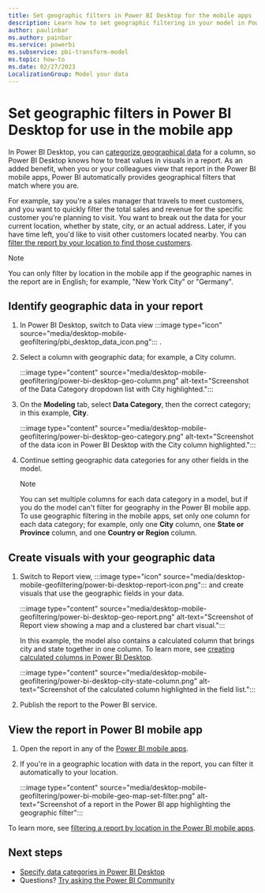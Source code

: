 ```yaml
---
title: Set geographic filters in Power BI Desktop for the mobile apps
description: Learn how to set geographic filtering in your model in Power BI Desktop, so can filter data for your location automatically in the Power BI mobile apps.
author: paulinbar
ms.author: painbar
ms.service: powerbi
ms.subservice: pbi-transform-model
ms.topic: how-to
ms.date: 02/27/2023
LocalizationGroup: Model your data
---
```

# Set geographic filters in Power BI Desktop for use in the mobile app

In Power BI Desktop, you can [categorize geographical data](desktop-data-categorization.md) for a column, so Power BI Desktop knows how to treat values in visuals in a report. As an added benefit, when you or your colleagues view that report in the Power BI mobile apps, Power BI automatically provides geographical filters that match where you are.

For example, say you're a sales manager that travels to meet customers, and you want to quickly filter the total sales and revenue for the specific customer you're planning to visit. You want to break out the data for your current location, whether by state, city, or an actual address. Later, if you have time left, you'd like to visit other customers located nearby. You can [filter the report by your location to find those customers](../consumer/mobile/mobile-apps-geographic-filtering.md).

> [!NOTE]
> You can only filter by location in the mobile app if the geographic names in the report are in English; for example, "New York City" or "Germany".
>
>

## Identify geographic data in your report

1. In Power BI Desktop, switch to Data view :::image type="icon" source="media/desktop-mobile-geofiltering/pbi_desktop_data_icon.png"::: .

2. Select a column with geographic data; for example, a City column.

    :::image type="content" source="media/desktop-mobile-geofiltering/power-bi-desktop-geo-column.png" alt-text="Screenshot of the Data Category dropdown list with City highlighted.":::

3. On the **Modeling** tab, select **Data Category**, then the correct category; in this example, **City**.

    :::image type="content" source="media/desktop-mobile-geofiltering/power-bi-desktop-geo-category.png" alt-text="Screenshot of the data icon in Power BI Desktop with the City column highlighted.":::

4. Continue setting geographic data categories for any other fields in the model.

   > [!NOTE]
   > You can set multiple columns for each data category in a model, but if you do the model can't filter for geography in the Power BI mobile app. To use geographic filtering in the mobile apps, set only one column for each data category; for example, only one **City** column, one **State or Province** column, and one **Country or Region** column.
   >
   >

## Create visuals with your geographic data

1. Switch to Report view, :::image type="icon" source="media/desktop-mobile-geofiltering/power-bi-desktop-report-icon.png"::: and create visuals that use the geographic fields in your data.

    :::image type="content" source="media/desktop-mobile-geofiltering/power-bi-desktop-geo-report.png" alt-text="Screenshot of Report view showing a map and a clustered bar chart visual.":::

    In this example, the model also contains a calculated column that brings city and state together in one column. To learn more, see [creating calculated columns in Power BI Desktop](desktop-calculated-columns.md).

    :::image type="content" source="media/desktop-mobile-geofiltering/power-bi-desktop-city-state-column.png" alt-text="Screenshot of the calculated column highlighted in the field list.":::
2. Publish the report to the Power BI service.

## View the report in Power BI mobile app

1. Open the report in any of the [Power BI mobile apps](../consumer/mobile/mobile-apps-for-mobile-devices.md).
2. If you're in a geographic location with data in the report, you can filter it automatically to your location.

    :::image type="content" source="media/desktop-mobile-geofiltering/power-bi-mobile-geo-map-set-filter.png" alt-text="Screenshot of a report in the Power BI app highlighting the geographic filter":::

To learn more, see [filtering a report by location in the Power BI mobile apps](../consumer/mobile/mobile-apps-geographic-filtering.md).

## Next steps

* [Specify data categories in Power BI Desktop](desktop-data-categorization.md)  
* Questions? [Try asking the Power BI Community](https://community.powerbi.com/)